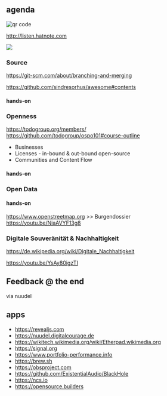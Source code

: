 ## agenda

<img src="http://api.qrserver.com/v1/create-qr-code/?color=000000&amp;bgcolor=FFFFFF&amp;data=https%3A%2F%2Fgithub.com%2Fbaloise%2Fopen-source%2Fissues%2F331&amp;qzone=1&amp;margin=0&amp;size=400x400&amp;ecc=L" alt="qr code" />

http://listen.hatnote.com

[![](https://upload.wikimedia.org/wikipedia/commons/thumb/c/c7/121212_2_OpenSwissKnife.png/640px-121212_2_OpenSwissKnife.png)](https://commons.wikimedia.org/wiki/File:121212_2_OpenSwissKnife.png)

### Source

https://git-scm.com/about/branching-and-merging

https://github.com/sindresorhus/awesome#contents

#### hands-on

### Openness

https://todogroup.org/members/
https://github.com/todogroup/ospo101#course-outline
 - Businesses
 - Licenses - in-bound & out-bound open-source
 - Communities and Content Flow

#### hands-on

### Open Data

#### hands-on

https://www.openstreetmap.org >> Burgendossier
https://youtu.be/NiaAVYF13g8

### Digitale Souveränität & Nachhaltigkeit

https://de.wikipedia.org/wiki/Digitale_Nachhaltigkeit

https://youtu.be/YsAy80igzTI

## Feedback @ the end

via nuudel

## apps
- https://revealjs.com
- https://nuudel.digitalcourage.de
- https://wikitech.wikimedia.org/wiki/Etherpad.wikimedia.org
- https://signal.org
- https://www.portfolio-performance.info
- https://brew.sh
- https://obsproject.com
- https://github.com/ExistentialAudio/BlackHole
- https://ncs.io
- https://opensource.builders